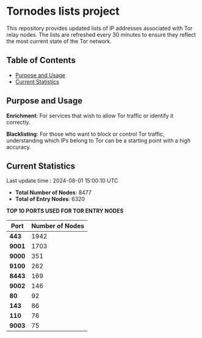 # Tornodes lists project

This repository provides updated lists of IP addresses associated with Tor relay nodes. The lists are refreshed every 30 minutes to ensure they reflect the most current state of the Tor network.

## Table of Contents

- [Purpose and Usage](#purpose-and-usage)
- [Current Statistics](#current-statistics)


## Purpose and Usage

**Enrichment**: For services that wish to allow Tor traffic or identify it correctly.

**Blacklisting**: For those who want to block or control Tor traffic, understanding which IPs belong to Tor can be a starting point with a high accuracy.

## Current Statistics

Last update time : 2024-08-01 15:00:10 UTC

- **Total Number of Nodes**: 8477
- **Total of Entry Nodes**: 6320

**TOP 10 PORTS USED FOR TOR ENTRY NODES**

| **Port** | **Number of Nodes** |
|------|-----------------|
| **443**   | 1942  |
| **9001**   | 1703  |
| **9000**   | 351  |
| **9100**   | 262  |
| **8443**   | 169  |
| **9002**   | 146  |
| **80**   | 92  |
| **143**   | 86  |
| **110**   | 76  |
| **9003**   | 75  |

